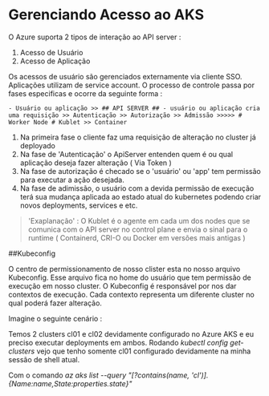 # Gerenciando Acesso ao AKS

O Azure suporta 2 tipos de interação ao API server :

1. Acesso de Usuário
2. Acesso de Aplicação

Os acessos de usuário são gerenciados externamente via cliente SSO. Aplicações utilizam de service account. O processo de controle passa por fases especificas e ocorre da seguinte forma :

```
- Usuário ou aplicação >> ## API SERVER ## - usuário ou aplicação cria uma requisição >> Autenticação >> Autorização >> Admissão >>>>> # Worker Node # Kublet >> Container

```

1. Na primeira fase o cliente faz uma requisição de alteração no cluster já deployado
2. Na fase de 'Autenticação' o ApiServer entenden quem é ou qual aplicação deseja fazer alteração ( Via Token )
3. Na fase de autorização é checado se o 'usuário' ou 'app' tem permissão para executar a ação desejada.
4. Na fase de adimissão, o usuário com a devida permissão de execução terá sua mudança aplicada ao estado atual do kubernetes podendo criar novos deployments, services e etc.

>'Exaplanação' : O Kublet é o agente em cada um dos nodes que se comunica com o API server no control plane e envia o sinal para o runtime ( Containerd, CRI-O ou Docker em versões mais antigas )

##Kubeconfig

O centro de permissionamento de nosso clister esta no nosso arquivo Kubeconfig. Esse arquivo fica no home do usuário que tem permissão de execução em nosso cluster. O Kubeconfig é responsável por nos dar contextos de execução. Cada contexto representa um diferente cluster no qual poderá fazer alteração.

Imagine o seguinte cenário :

 Temos 2 clusters cl01 e cl02 devidamente configurado no Azure AKS e eu preciso executar deployments em ambos.
 Rodando *kubectl config get-clusters* vejo que tenho somente cl01 configurado devidamente na minha sessão de shell atual.

 Com o comando *az aks list --query "[?contains(name, 'cl')].{Name:name,State:properties.state}"*  
